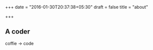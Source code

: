 +++
date = "2016-01-30T20:37:38+05:30"
draft = false
title = "about"

+++

## A coder

coffie -> code
